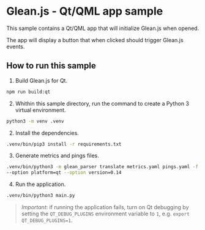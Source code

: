 # Glean.js - Qt/QML app sample

This sample contains a Qt/QML app that will initialize Glean.js when opened.

The app will display a button that when clicked should trigger Glean.js events.

## How to run this sample


1. Build Glean.js for Qt.

```bash
npm run build:qt
```

2. Whithin this sample directory, run the command to create a Python 3 virtual environment.

```bash
python3 -m venv .venv
```

2. Install the dependencies.

```bash
.venv/bin/pip3 install -r requirements.txt
```

3. Generate metrics and pings files.

```bash
.venv/bin/python3 -m glean_parser translate metrics.yaml pings.yaml -f javascript -o generated \
--option platform=qt --option version=0.14
```

4. Run the application.

```bash
.venv/bin/python3 main.py
```

> *Important*: if running the application fails, turn on Qt debugging by setting the `QT_DEBUG_PLUGINS` environment variable to `1`, e.g. `export QT_DEBUG_PLUGINS=1`.
